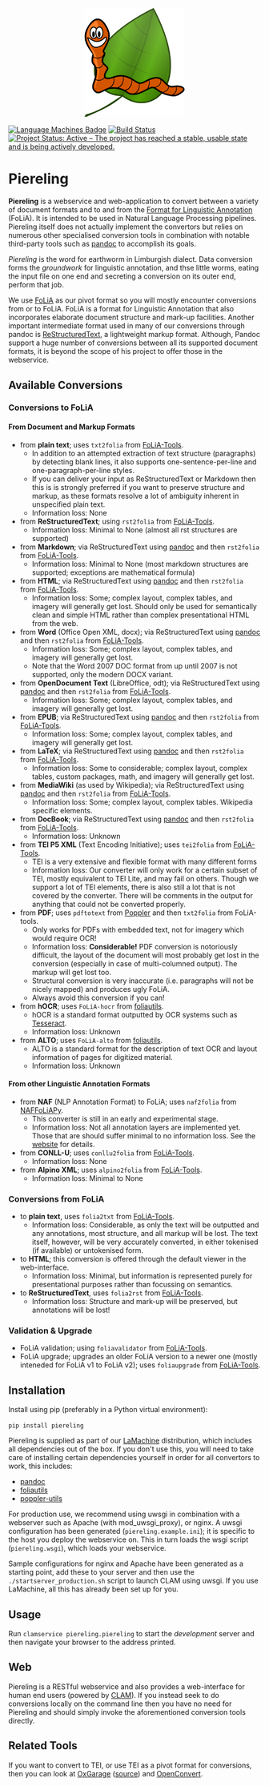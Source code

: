 <div align="center">
  <img src="https://raw.githubusercontent.com/proycon/piereling/master/logo.png" width="200" />
</div>

[![Language Machines Badge](http://applejack.science.ru.nl/lamabadge.php/piereling)](http://applejack.science.ru.nl/languagemachines/)
[![Build Status](https://travis-ci.com/proycon/piereling.svg?branch=master)](https://travis-ci.com/proycon/piereling)
[![Project Status: Active – The project has reached a stable, usable state and is being actively developed.](https://www.repostatus.org/badges/latest/active.svg)](https://www.repostatus.org/#active)
# Piereling

**Piereling** is a webservice and web-application to convert between a variety
of document formats and to and from the [Format for Linguistic
Annotation](https://proycon.github.io/folia) (FoLiA). It is intended to be used in
Natural Language Processing pipelines. Piereling itself does not actually
implement the convertors but relies on numerous other specialised conversion
tools in combination with notable third-party tools such as
[pandoc](https://pandoc.org) to accomplish its goals.

*Piereling* is the word for earthworm in Limburgish dialect. Data conversion forms the *groundwork* for linguistic
annotation, and thse little worms, eating the input file on one end and secreting a conversion on its outer end, perform
that job.

We use [FoLiA](https://proycon.github.io/proycon) as our pivot format so you will mostly encounter conversions from or
to FoLiA. FoLiA is a format for Linguistic Annotation that also incorporates elaborate document structure and mark-up
facilities. Another important intermediate format used in many of our conversions through pandoc is
[ReStructuredText](http://docutils.sourceforge.net/rst.html), a lightweight markup format.  Although, Pandoc support a
huge number of conversions between all its supported document formats, it is beyond the scope of his project to offer
those in the webservice.

## Available Conversions

### Conversions to FoLiA

#### From Document and Markup Formats

* from **plain text**; uses ``txt2folia`` from [FoLiA-Tools](https://github.com/proycon/folia-tools).
    * In addition to an attempted extraction of text structure (paragraphs) by detecting blank lines, it also supports one-sentence-per-line and one-paragraph-per-line styles.
    * If you can deliver your input as ReStructuredText or Markdown then this is is strongly preferred if you want to preserve structure and markup, as these formats resolve a lot of ambiguity inherent in unspecified plain text.
    * Information loss: None
* from **ReStructuredText**; using ``rst2folia`` from [FoLiA-Tools](https://github.com/proycon/folia-tools).
    * Information loss: Minimal to None (almost all rst structures are supported)
* from **Markdown**; via ReStructuredText using [pandoc](https://pandoc.org) and then ``rst2folia`` from [FoLiA-Tools](https://github.com/proycon/folia-tools).
    * Information loss: Minimal to None (most markdown structures are supported; exceptions are mathematical formula)
* from **HTML**; via ReStructuredText using [pandoc](https://pandoc.org) and then ``rst2folia`` from [FoLiA-Tools](https://github.com/proycon/folia-tools).
    * Information loss: Some; complex layout, complex tables, and imagery will generally get lost. Should only be used
      for semantically clean and simple HTML rather than complex presentational HTML from the web.
* from **Word** (Office Open XML, docx); via ReStructuredText using [pandoc](https://pandoc.org) and then ``rst2folia`` from [FoLiA-Tools](https://github.com/proycon/folia-tools).
    * Information loss: Some; complex layout, complex tables, and imagery will generally get lost.
    * Note that the Word 2007 DOC format from up until 2007 is not supported, only the modern DOCX variant.
* from **OpenDocument Text** (LibreOffice, odt); via ReStructuredText using [pandoc](https://pandoc.org) and then ``rst2folia`` from [FoLiA-Tools](https://github.com/proycon/folia-tools).
    * Information loss: Some; complex layout, complex tables, and imagery will generally get lost.
* from **EPUB**; via ReStructuredText using [pandoc](https://pandoc.org) and then ``rst2folia`` from [FoLiA-Tools](https://github.com/proycon/folia-tools).
    * Information loss: Some; complex layout, complex tables, and imagery will generally get lost.
* from **LaTeX**; via ReStructuredText using [pandoc](https://pandoc.org) and then ``rst2folia`` from [FoLiA-Tools](https://github.com/proycon/folia-tools).
    * Information loss: Some to considerable; complex layout, complex tables, custom packages, math, and imagery will generally get lost.
* from **MediaWiki** (as used by Wikipedia); via ReStructuredText using [pandoc](https://pandoc.org) and then ``rst2folia`` from [FoLiA-Tools](https://github.com/proycon/folia-tools).
    * Information loss: Some; complex layout, complex tables. Wikipedia specific elements.
* from **DocBook**; via ReStructuredText using [pandoc](https://pandoc.org) and then ``rst2folia`` from [FoLiA-Tools](https://github.com/proycon/folia-tools).
    * Information loss: Unknown
* from **TEI P5 XML** (Text Encoding Initiative); uses ``tei2folia`` from [FoLiA-Tools](https://github.com/proycon/folia-tools).
    * TEI is a very extensive and flexible format with many different forms
    * Information loss: Our converter will only work for a certain subset of TEI, mostly equivalent to TEI Lite, and may fail on others. Though we support a lot of TEI elements, there is also still a lot that is not covered by the converter. There will be
      comments in the output for anything that could not be converted properly.
* from **PDF**; uses ``pdftotext`` from [Poppler](https://poppler.freedesktop.org) and then ``txt2folia`` from FoLiA-tools.
    * Only works for PDFs with embedded text, not for imagery which would require OCR!
    * Information loss: **Considerable!** PDF conversion is notoriously difficult, the layout of the document will most probably get lost in the conversion (especially in case of multi-columned output). The markup will get lost too.
    * Structural conversion is very inaccurate (i.e. paragraphs will not be nicely mapped) and produces ugly FoLiA.
    * Always avoid this conversion if you can!
* from **hOCR**; uses ``FoLiA-hocr`` from [foliautils](https://github.com/LanguageMachines/foliautils).
    * hOCR is a standard format outputted by OCR systems such as [Tesseract](https://github.com/tesseract-ocr/tesseract).
    * Information loss: Unknown
* from **ALTO**; uses ``FoLiA-alto`` from [foliautils](https://github.com/LanguageMachines/foliautils).
    * ALTO is a standard format for the description of text OCR and layout information of pages for digitized material.
    * Information loss: Unknown

#### From other Linguistic Annotation Formats

* from **NAF** (NLP Annotation Format) to FoLiA; uses ``naf2folia``  from [NAFFoLiAPy](https://github.com/cltl/naffoliapy).
    * This converter is still in an early and experimental stage.
    * Information loss: Not all annotation layers are implemented yet. Those that are should suffer minimal to no
      information loss. See the [website](https://github.com/cltl/naffoliapy) for details.
* from **CONLL-U**; uses ``conllu2folia`` from [FoLiA-Tools](https://github.com/proycon/folia-tools).
    * Information loss: None
* from **Alpino XML**; uses ``alpino2folia`` from [FoLiA-Tools](https://github.com/proycon/folia-tools).
    * Information loss: Minimal to None

### Conversions from FoLiA

* to **plain text**, uses ``folia2txt`` from [FoLiA-Tools](https://github.com/proycon/folia-tools).
    * Information loss: Considerable, as only the text will be outputted and any annotations, most structure, and all markup will be lost. The text itself, however, will be very accurately converted, in either tokenised (if available) or untokenised form.
* to **HTML**; this conversion is offered through the default viewer in the web-interface.
    * Information loss: Minimal, but information is represented purely for presentational purposes rather than focussing on semantics.
* to **ReStructuredText**, uses ``folia2rst`` from [FoLiA-Tools](https://github.com/proycon/folia-tools).
    * Information loss: Structure and mark-up will be preserved, but annotations will be lost!

### Validation & Upgrade

* FoLiA validation; using ``foliavalidator`` from [FoLiA-Tools](https://github.com/proycon/folia-tools).
* FoLiA upgrade; upgrades an older FoLiA version to a newer one (mostly inteneded for FoLiA v1 to FoLiA v2); uses ``foliaupgrade`` from [FoLiA-Tools](https://github.com/proycon/foliatools).

## Installation

Install using pip (preferably in a Python virtual environment):

``pip install piereling``

Piereling is supplied as part of our [LaMachine](https://proycon.github.io/LaMachine) distribution, which includes all
dependencies out of the box. If you don't use this, you will need to take care of installing certain dependencies
yourself in order for all convertors to work, this includes:

* [pandoc](https://pandoc.org)
* [foliautils](https://github.com/LanguageMachines/foliautils)
* [poppler-utils](https://poppler.freedesktop.org)

For production use, we recommend using uwsgi in combination with a webserver
such as Apache (with mod_uwsgi_proxy), or nginx. A uwsgi configuration has been generated (``piereling.example.ini``); it is specific
to the host you deploy the webservice on. This in turn loads the wsgi script (``piereling.wsgi``), which loads your webservice.

Sample configurations for nginx and Apache have been generated as a starting point, add these to your server and then use the
``./startserver_production.sh`` script to launch CLAM using uwsgi. If you use LaMachine, all this has already been set
up for you.

## Usage

Run ``clamservice piereling.piereling`` to start the *development* server and then navigate your browser to the address
printed.

## Web

Piereling is a RESTful webservice and also provides a web-interface for human end users (powered by
[CLAM](https://proycon.github.io/clam)). If you instead seek to do conversions locally on the command line then you have
no need for Piereling and should simply invoke the aforementioned conversion tools directly.

## Related Tools

If you want to convert to TEI, or use TEI as a pivot format for conversions, then you can look at
[OxGarage](https://oxgarage2.tei-c.org/) ([source](https://github.com/TEIC/oxgarage/)) and
[OpenConvert](https://github.com/INL/OpenConvert).
